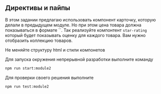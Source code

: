 ## Директивы и пайпы  ##

В этом задании предлагаю использовать компонент карточку, которую делали в предыдущем модуле. Но при этом цена товара должна показываться
в формате ``. Так реализуйте компонтент `star-rating` который будет показывать оценку для каждого товара.
Вам нужно отобразить коллекцию товаров. 

Не меняйте структуру html и стили компонетов

Для запуска окружения непрерывной разработки выполните команду
```bash
npm run start:module2
```
Для проверки своего решения выполните 
```bash
npm run test:module2
```
